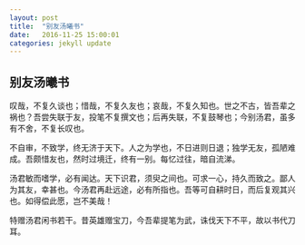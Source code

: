 ```yaml
---
layout: post
title:  "别友汤曦书"
date:   2016-11-25 15:00:01
categories: jekyll update
---
```


## 别友汤曦书

叹哉，不复久谈也；惜哉，不复久友也；哀哉，不复久知也。世之不古，皆吾辈之祸也？吾尝失联于友，投笔不复撰文也；后再失联，不复鼓琴也；今别汤君，虽多有不舍，不复长叹也。

不自审，不致学，终无济于天下。人之为学也，不日进则日退；独学无友，孤陋难成。吾颇惜友也，然时过境迁，终有一别。每忆过往，暗自流涕。

汤君敏而嗜学，必有闻达。天下识君，须臾之间也。可求一心，持久而致之。鄙人为其友，幸甚也。今汤君再赴远途，必有所指也。吾等可自耕时日，而后复观其兴也。如得偿此愿，岂不美哉！

特赠汤君闲书若干。昔英雄赠宝刀，今吾辈提笔为武，诛伐天下不平，故以书代刀耳。

